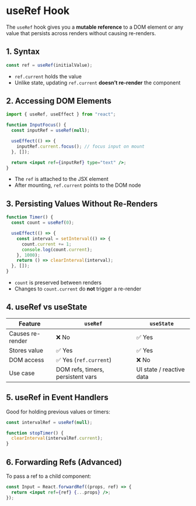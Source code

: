 # useRef Hook

The `useRef` hook gives you a **mutable reference** to a DOM element or any value that persists across renders without causing re-renders.

## 1. Syntax

```jsx
const ref = useRef(initialValue);
````

* `ref.current` holds the value
* Unlike state, updating `ref.current` **doesn’t re-render** the component

## 2. Accessing DOM Elements

```jsx
import { useRef, useEffect } from "react";

function InputFocus() {
  const inputRef = useRef(null);

  useEffect(() => {
    inputRef.current.focus(); // focus input on mount
  }, []);

  return <input ref={inputRef} type="text" />;
}
```

* The `ref` is attached to the JSX element
* After mounting, `ref.current` points to the DOM node

## 3. Persisting Values Without Re-Renders

```jsx
function Timer() {
  const count = useRef(0);

  useEffect(() => {
    const interval = setInterval(() => {
      count.current += 1;
      console.log(count.current);
    }, 1000);
    return () => clearInterval(interval);
  }, []);
}
```

* `count` is preserved between renders
* Changes to `count.current` do **not** trigger a re-render

## 4. useRef vs useState

| Feature          | `useRef`                          | `useState`               |
| ---------------- | --------------------------------- | ------------------------ |
| Causes re-render | ❌ No                              | ✅ Yes                    |
| Stores value     | ✅ Yes                             | ✅ Yes                    |
| DOM access       | ✅ Yes (`ref.current`)             | ❌ No                     |
| Use case         | DOM refs, timers, persistent vars | UI state / reactive data |

## 5. useRef in Event Handlers

Good for holding previous values or timers:

```jsx
const intervalRef = useRef(null);

function stopTimer() {
  clearInterval(intervalRef.current);
}
```

## 6. Forwarding Refs (Advanced)

To pass a ref to a child component:

```jsx
const Input = React.forwardRef((props, ref) => {
  return <input ref={ref} {...props} />;
});
```
